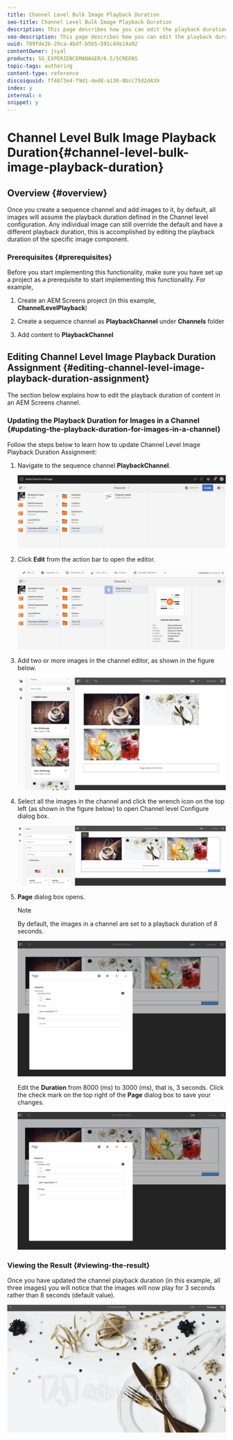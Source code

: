 ```yaml
---
title: Channel Level Bulk Image Playback Duration
seo-title: Channel Level Bulk Image Playback Duration
description: This page describes how you can edit the playback duration of a specific image component.
seo-description: This page describes how you can edit the playback duration of a specific image component.
uuid: 789fde2b-29ca-4bdf-b5b5-591c4de14a92
contentOwner: jsyal
products: SG_EXPERIENCEMANAGER/6.5/SCREENS
topic-tags: authoring
content-type: reference
discoiquuid: ff4873e4-f9d1-4ed8-a130-8bcc75d2d439
index: y
internal: n
snippet: y
---
```


# Channel Level Bulk Image Playback Duration{#channel-level-bulk-image-playback-duration}

## Overview {#overview}

Once you create a sequence channel and add images to it, by default, all images will assume the playback duration defined in the Channel level configuration. Any individual image can still override the default and have a different playback duration, this is accomplished by editing the playback duration of the specific image component.

### Prerequisites {#prerequisites}

Before you start implementing this functionality, make sure you have set up a project as a prerequisite to start implementing this functionality. For example,

1. Create an AEM Screens project (in this example, **ChannelLevelPlayback**)  

1. Create a sequence channel as **PlaybackChannel** under **Channels** folder

1. Add content to **PlaybackChannel**

## Editing Channel Level Image Playback Duration Assignment {#editing-channel-level-image-playback-duration-assignment}

The section below explains how to edit the playback duration of content in an AEM Screens channel.

### Updating the Playback Duration for Images in a Channel {#updating-the-playback-duration-for-images-in-a-channel}

Follow the steps below to learn how to update Channel Level Image Playback Duration Assignment:

1. Navigate to the sequence channel **PlaybackChannel**.

   ![](assets/screen_shot_2019-06-24at62818pm.png)

1. Click **Edit** from the action bar to open the editor.

   ![](assets/screen_shot_2019-06-24at70141pm.png)

1. Add two or more images in the channel editor, as shown in the figure below.

   ![](assets/screen_shot_2019-06-24at90534pm.png)

1. Select all the images in the channel and click the wrench icon on the top left (as shown in the figure below) to open Channel level Configure dialog box.

   ![](assets/screen_shot_2019-06-25at95945am.png)

1. **Page** dialog box opens.

   >[!NOTE]
   >
   >By default, the images in a channel are set to a playback duration of 8 seconds.

   ![](assets/screen_shot_2019-06-25at100343am.png)

   Edit the **Duration** from 8000 (ms) to 3000 (ms), that is, 3 seconds. Click the check mark on the top right of the **Page** dialog box to save your changes.

   ![](assets/screen_shot_2019-06-25at101527am.png)

### Viewing the Result {#viewing-the-result}

Once you have updated the channel playback duration (in this example, all three images) you will notice that the images will now play for 3 seconds rather than 8 seconds (default value).

![](assets/channel_preview.gif)

